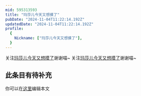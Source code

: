 ```yaml
---
mid: 595313593
title: "玛莎儿今天又想摸了"
pubDate: "2024-11-04T11:22:14.192Z"
updatedDate: "2024-11-04T11:22:14.192Z"
profile:
  {
    Nickname: ["玛莎儿今天又想摸了"],
  }
---
```


关注[玛莎儿今天又想摸了](https://space.bilibili.com/595313593)谢谢喵~ 关注[玛莎儿今天又想摸了](https://space.bilibili.com/595313593)谢谢喵~

## 此条目有待补充
你可以在[这里](https://github.com/Yuhanawa/VTuber.ICU/edit/master/src/content/v/玛莎儿今天又想摸了/index.md)编辑本文
